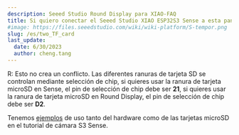 ```yaml
---
description: Seeed Studio Round Display para XIAO-FAQ
title: Si quiero conectar el Seeed Studio XIAO ESP32S3 Sense a esta pantalla de extensión, ¿habrá un conflicto con dos ranuras de tarjeta TF?
#image: https://files.seeedstudio.com/wiki/wiki-platform/S-tempor.png
slug: /es/two_TF_card
last_update:
  date: 6/30/2023
  author: cheng.tang
---
```

R: Esto no crea un conflicto. Las diferentes ranuras de tarjeta SD se controlan mediante selección de chip, si quieres usar la ranura de tarjeta microSD en Sense, el pin de selección de chip debe ser **21**, si quieres usar la ranura de tarjeta microSD en Round Display, el pin de selección de chip debe ser **D2**.

Tenemos [ejemplos](https://wiki.seeedstudio.com/es/xiao_esp32s3_camera_usage/#project-i-making-a-handheld-camera) de uso tanto del hardware como de las tarjetas microSD en el tutorial de cámara S3 Sense.